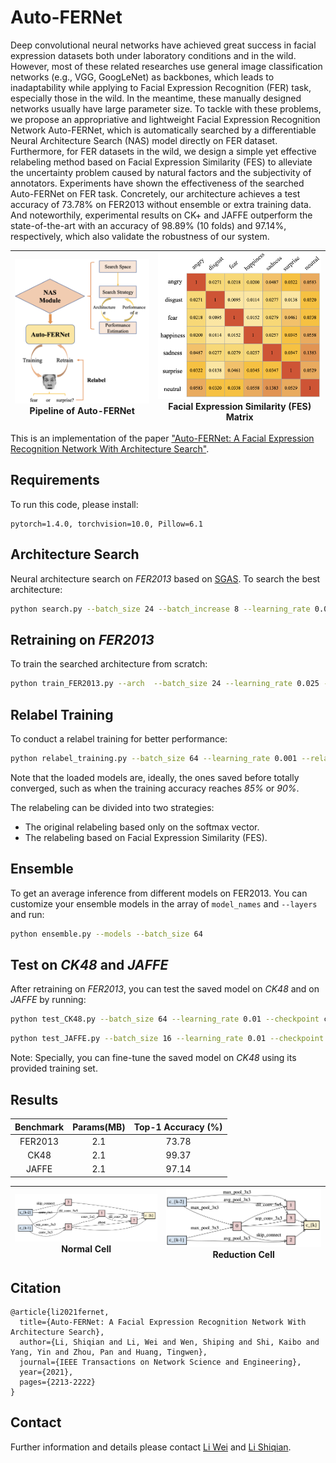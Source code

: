 # Auto-FERNet
Deep convolutional neural networks have achieved great success in facial expression datasets both under laboratory conditions and in the wild. However, most of these related researches use general image classification networks (e.g., VGG, GoogLeNet) as backbones, which leads to inadaptability while applying to Facial Expression Recognition (FER) task, especially those in the wild. In the meantime, these manually designed networks usually have large parameter size. To tackle with these problems, we propose an appropriative and lightweight Facial Expression Recognition Network Auto-FERNet, which is automatically searched by a differentiable Neural Architecture Search (NAS) model directly on FER dataset. Furthermore, for FER datasets in the wild, we design a simple yet effective relabeling method based on Facial Expression Similarity (FES) to alleviate the uncertainty problem caused by natural factors and the subjectivity of annotators. Experiments have shown the effectiveness of the searched Auto-FERNet on FER task. Concretely, our architecture achieves a test accuracy of 73.78% on FER2013 without ensemble or extra training data. And noteworthily, experimental results on CK+ and JAFFE outperform the state-of-the-art with an accuracy of 98.89% (10 folds) and 97.14%, respectively, which also validate the robustness of our system.

![overview](images/overview.png)Pipeline of Auto-FERNet | ![FES](images/FES.png)Facial Expression Similarity (FES) Matrix
---|---



This is an implementation of the paper ["Auto-FERNet: A Facial Expression Recognition Network With Architecture Search"](https://ieeexplore.ieee.org/abstract/document/9442348).


## Requirements
To run this code, please install:
```
pytorch=1.4.0, torchvision=10.0, Pillow=6.1
```


## Architecture Search
Neural architecture search on _FER2013_ based on [SGAS](https://arxiv.org/abs/1912.00195). To search the best architecture:
```bash
python search.py --batch_size 24 --batch_increase 8 --learning_rate 0.025
```

## Retraining on _FER2013_
To train the searched architecture from scratch:
```bash
python train_FER2013.py --arch  --batch_size 24 --learning_rate 0.025 --layers 12 --auxiliary_weight 0.4
```


## Relabel Training
To conduct a relabel training for better performance:
```bash
python relabel_training.py --batch_size 64 --learning_rate 0.001 --relabel_threshold 0.2 --fes True --fes_threshold 0.03 --checkpoint checkpoint
```
Note that the loaded models are, ideally, the ones saved before totally converged, such as when the training accuracy reaches _85%_ or _90%_. 

The relabeling can be divided into two strategies:
+ The original relabeling based only on the softmax vector.
+ The relabeling based on Facial Expression Similarity (FES).


## Ensemble
To get an average inference from different models on FER2013. You can customize your ensemble models in the array of `model_names` and `--layers` and run:
```bash
python ensemble.py --models --batch_size 64
```

## Test on _CK48_ and _JAFFE_
After retraining on _FER2013_, you can test the saved model on _CK48_ and on _JAFFE_ by running:
```bash
python test_CK48.py --batch_size 64 --learning_rate 0.01 --checkpoint checkpoint 
```
```bash
python test_JAFFE.py --batch_size 16 --learning_rate 0.01 --checkpoint checkpoint 
```

Note: Specially, you can fine-tune the saved model on _CK48_ using its provided training set.

## Results
|Benchmark|Params(MB)|Top-1 Accuracy (%)|
|:-----:|:-----:|:-----:|
|FER2013|2.1|73.78|
|CK48|2.1|99.37|
|JAFFE|2.1|97.14|

![overview](images/normal.png)Normal Cell | ![FES](images/reduction.png)Reduction Cell
---|---


## Citation
```
@article{li2021fernet,
  title={Auto-FERNet: A Facial Expression Recognition Network With Architecture Search},
  author={Li, Shiqian and Li, Wei and Wen, Shiping and Shi, Kaibo and Yang, Yin and Zhou, Pan and Huang, Tingwen},
  journal={IEEE Transactions on Network Science and Engineering},
  year={2021},
  pages={2213-2222}
}
```

## Contact
Further information and details please contact [Li Wei](liwei9719@126.com) and [Li Shiqian](lishiqian2001@gmail.com).
